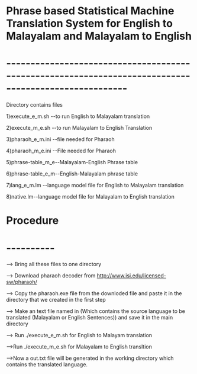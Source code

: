 # Phrase based Statistical Machine Translation System for English to Malayalam and Malayalam to English
# -----------------------------------------------------------------------------------------------------
Directory contains files

1)execute_e_m.sh --to run English to Malayalam translation

2)execute_m_e.sh --to run Malayalam to English Translation

3)pharaoh_e_m.ini --file needed for Pharaoh

4)pharaoh_m_e.ini --File needed for Pharaoh

5)phrase-table_m_e--Malayalam-English Phrase table

6)phrase-table_e_m--English-Malayalam phrase table

7)lang_e_m.lm --language model file for English to Malayalam translation

8)native.lm--language model file for Malayalam to  English translation


# Procedure
# ----------
--> Bring all these files to one directory

--> Download pharaoh decoder from http://www.isi.edu/licensed-sw/pharaoh/

--> Copy the pharaoh.exe file from the downloded file and paste it in the directory that we created in the first step

--> Make an text file named in (Which contains the source language to be translated (Malayalam or English Sentences))
and save it in the main directory

--> Run ./execute_e_m.sh for English to Malayam translation

-->Run ./execute_m_e.sh for Malayalam to English transltion

-->Now a out.txt file will be generated in the working directory which contains the translated language.
